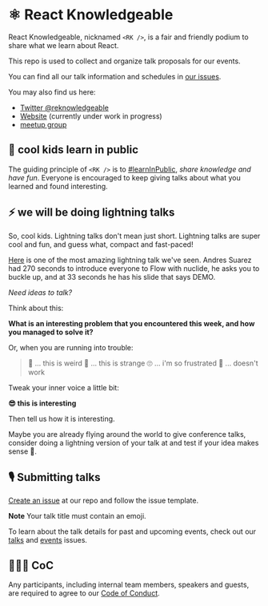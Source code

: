 # ⚛️ React Knowledgeable

React Knowledgeable, nicknamed `<RK />`, is a fair and friendly podium to share what we learn about React.

This repo is used to collect and organize talk proposals for our events.

You can find all our talk information and schedules in [our issues](https://github.com/Shopee/react-knowledgeable/issues).

You may also find us here:

- [Twitter @reknowledgeable](https://twitter.com/reknowledgeable)
- [Website](https://reactknowledgeable.org/) (currently under work in progress)
- [meetup group](https://www.meetup.com/React-Knowledgeable)

## 📝 cool kids learn in public

The guiding principle of `<RK />` is to [#learnInPublic](https://gist.github.com/sw-yx/9720bd4a30606ca3ffb8d407113c0fe5), _share knowledge and have fun_. Everyone is encouraged to keep giving talks about what you learned and found interesting.

## ⚡️ we will be doing lightning talks

So, cool kids. Lightning talks don't mean just short. Lightning talks are super cool and fun, and guess what, compact and fast-paced!

[Here](https://www.youtube.com/watch?v=WRyk5ZVklFs) is one of the most amazing lightning talk we've seen. Andres Suarez had 270 seconds to introduce everyone to Flow with nuclide, he asks you to buckle up, and at 33 seconds he has his slide that says DEMO.

_Need ideas to talk?_

Think about this:

**What is an interesting problem that you encountered this week, and how you managed to solve it?**

Or, when you are running into trouble:

> 🤔 ... this is weird
> 🧐 ... this is strange
> 🙄 ... i'm so frustrated
> 🙊 ... doesn't work

Tweak your inner voice a little bit:

**😎 this is interesting**

Then tell us how it is interesting.

Maybe you are already flying around the world to give conference talks, consider doing a lightning version of your talk at <RK /> and test if your idea makes sense 🤗.

## 🎙 Submitting talks

[Create an issue](https://github.com/react-knowledgeable/talks/issues/new?assignees=&labels=talk&template=talk.md&title=%E2%9A%A1%EF%B8%8F+how+not+to+get+caught+and+be+eaten) at our repo and follow the issue template.

**Note** Your talk title must contain an emoji.

To learn about the talk details for past and upcoming events, check out our [talks](https://github.com/react-knowledgeable/talks/labels/talk) and [events](https://github.com/react-knowledgeable/talks/labels/event) issues.

## 👨🏻‍⚖️ CoC

Any participants, including internal team members, speakers and guests, are required to agree to our [Code of Conduct](CoC.md).
